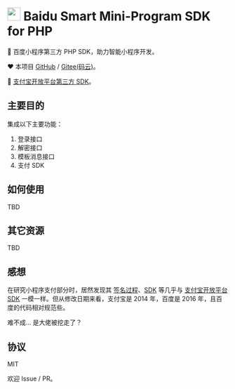 <img src="https://smartprogram.baidu.com/docs/img/logo.png" height="30px"> Baidu Smart Mini-Program SDK for PHP
==========

🐾 百度小程序第三方 PHP SDK，助力智能小程序开发。

❤️ 本项目 [GitHub](https://github.com/wi1dcard/baidu-mini-program-sdk-php) / [Gitee(码云)](https://gitee.com/wi1dcard/baidu-mini-program-sdk-php)。

🎉 [支付宝开放平台第三方 SDK](https://github.com/wi1dcard/alipay-sdk-php)。

## 主要目的

集成以下主要功能：

1. 登录接口
2. 解密接口
3. 模板消息接口
4. 支付 SDK

## 如何使用

TBD

## 其它资源

TBD

## 感想

在研究小程序支付部分时，居然发现其 [签名过程](https://dianshang.baidu.com/platform/doclist/index.html#!/doc/nuomiplus_2_base/sign_v2.md)、[SDK](https://dianshang.baidu.com/platform/doclist/index.html#!/doc/nuomiplus_3_business/moneycourt/settle.md) 等几乎与 [支付宝开放平台 SDK](https://docs.open.alipay.com/54/103419/) 一模一样。但从修改日期来看，支付宝是 2014 年，百度是 2016 年，且百度的代码相对规范些。

难不成... 是大佬被挖走了？

## 协议

MIT

欢迎 Issue / PR。